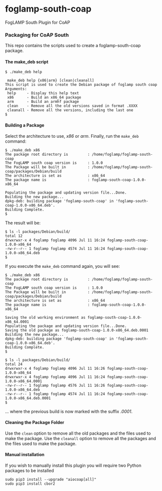 # foglamp-south-coap

FogLAMP South Plugin for CoAP

### Packaging for CoAP South
This repo contains the scripts used to create a foglamp-south-coap package.

#### The make_deb script
```
$ ./make_deb help

 make_deb help {x86|arm} [clean|cleanall]
This script is used to create the Debian package of foglamp south coap
Arguments:
 help     - Display this help text
 x86      - Build an x86_64 package
 arm      - Build an armhf package
 clean    - Remove all the old versions saved in format .XXXX
 cleanall - Remove all the versions, including the last one
$
```

#### Building a Package

Select the architecture to use, *x86* or *arm*.
Finally, run the ``make_deb`` command:

```
$ ./make_deb x86
The package root directory is         : /home/foglamp/foglamp-south-coap
The FogLAMP south coap version is     : 1.0.0
The Package will be built in          : /home/foglamp/foglamp-south-coap/packages/Debian/build
The architecture is set as            : x86_64
The package name is                   : foglamp-south-coap-1.0.0-x86_64

Populating the package and updating version file...Done.
Building the new package...
dpkg-deb: building package 'foglamp-south-coap' in 'foglamp-south-coap-1.0.0-x86_64.deb'.
Building Complete.
$
```

The result will be:

```
$ ls -l packages/Debian/build/
total 12
drwxrwxr-x 4 foglamp foglamp 4096 Jul 11 16:24 foglamp-south-coap-1.0.0-x86_64
-rw-r--r-- 1 foglamp foglamp 4574 Jul 11 16:24 foglamp-south-coap-1.0.0-x86_64.deb
$
```

If you execute the ``make_deb`` command again, you will see:

```
$ ./make_deb x86
The package root directory is         : /home/foglamp/foglamp-south-coap
The FogLAMP south coap version is     : 1.0.0
The Package will be built in          : /home/foglamp/foglamp-south-coap/packages/Debian/build
The architecture is set as            : x86_64
The package name is                   : foglamp-south-coap-1.0.0-x86_64

Saving the old working environment as foglamp-south-coap-1.0.0-x86_64.0001
Populating the package and updating version file...Done.
Saving the old package as foglamp-south-coap-1.0.0-x86_64.deb.0001
Building the new package...
dpkg-deb: building package 'foglamp-south-coap' in 'foglamp-south-coap-1.0.0-x86_64.deb'.
Building Complete.
$
```

```
$ ls -l packages/Debian/build/
total 24
drwxrwxr-x 4 foglamp foglamp 4096 Jul 11 16:26 foglamp-south-coap-1.0.0-x86_64
drwxrwxr-x 4 foglamp foglamp 4096 Jul 11 16:24 foglamp-south-coap-1.0.0-x86_64.0001
-rw-r--r-- 1 foglamp foglamp 4576 Jul 11 16:26 foglamp-south-coap-1.0.0-x86_64.deb
-rw-r--r-- 1 foglamp foglamp 4574 Jul 11 16:24 foglamp-south-coap-1.0.0-x86_64.deb.0001
$
```

... where the previous build is now marked with the suffix *.0001*.


#### Cleaning the Package Folder

Use the ``clean`` option to remove all the old packages and the files used to make the package.
Use the ``cleanall`` option to remove all the packages and the files used to make the package.

#### Manual installation
If you wish to manually install this plugin you will require two Python packages to be installed
```
sudo pip3 install --upgrade "aiocoap[all]"
sudo pip3 install cbor2
```

